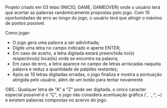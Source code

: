 Projeto criado em 03 telas (INICIO, GAME, GAMEOVER) onde o usuário terá que acertar as palavras randomicamente propostas pelo jogo.
Com 10 oportunidades de erro ao longo do jogo, o usuário terá que atingir o máximo de pontos possível.

Como jogar:
- O jogo gera uma palavra a ser adivinhada;
- Digite uma letra no campo indicado e aperte ENTER;
- Em caso de acerto, a letra digitada estará preenchida no(s) respectivo(s) local(is) onde se encontra na palavra;
- Em caso de erro, a letra aparece no campo de letras arriscadas naquela palavra e reduz a quantidade de palpites restantes;
- Após as 10 letras digitadas erradas, o jogo finaliza e mostra a pontuação atingida pelo usuário, além de um botão para tentar novamente

OBS.: Qualquer letra de "A" a "Z" pode ser digitada, o único caracter especial possível é o "Ç", o jogo não considera acentuação gráfica (´, `, ^, ~) e existem palavras compostas no acervo do jogo.
